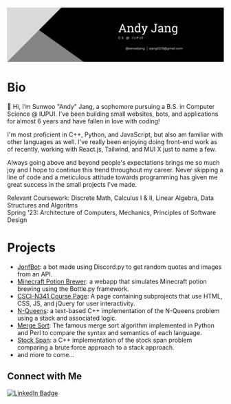 ![Banner with the name of Andy Jang with his contact info](https://raw.githubusercontent.com/senseijang/senseijang/master/banner_final.png)

# Bio
👋 Hi, I’m Sunwoo "Andy" Jang, a sophomore pursuing a B.S. in Computer Science @ IUPUI.
I've been building small websites, bots, and applications for almost 6 years and have fallen in love with coding!

I'm most proficient in C++, Python, and JavaScript, but also am familiar with other languages as well.
I've really been enjoying doing front-end work as of recently, working with React.js, Tailwind, and MUI X just to name a few.

Always going above and beyond people's expectations brings me so much joy and I hope to continue this trend throughout my career.
Never skipping a line of code and a meticulous attitude towards programming has given me great success in the small projects I've made.

Relevant Coursework: Discrete Math, Calculus I & II, Linear Algebra, Data Structures and Algoritms  
Spring '23: Architecture of Computers, Mechanics, Principles of Software Design
# Projects
* [JonfBot](https://github.com/senseijang/jonfBot): a bot made using Discord.py to get random quotes and images from an API.
* [Minecraft Potion Brewer](https://github.com/senseijang/minecraftPotionBrew): a webapp that simulates Minecraft potion brewing using the Bottle.py framework.
* [CSCI-N341 Course Page](https://github.com/senseijang/CSCI-n341-Course-Page): A page containing subprojects that use HTML, CSS, JS, and jQuery for user interactivity.
* [N-Queens](https://github.com/senseijang/nQueens): a text-based C++ implementation of the N-Queens problem using a stack and associated logic.
* [Merge Sort](https://github.com/senseijang/mergeSort): The famous merge sort algorithm implemented in Python and Perl to compare the syntax and semantics of each language.
* [Stock Span](https://github.com/senseijang/stockSpan): a C++ implementation of the stock span problem comparing a brute force approach to a stack approach.
* and more to come...

## Connect with Me

<div id="badges">
  <a href="https://www.linkedin.com/in/sunwoojang">
    <img src="https://img.shields.io/badge/LinkedIn-blue?style=for-the-badge&logo=linkedin&logoColor=white" alt="LinkedIn Badge"/>
  </a>
